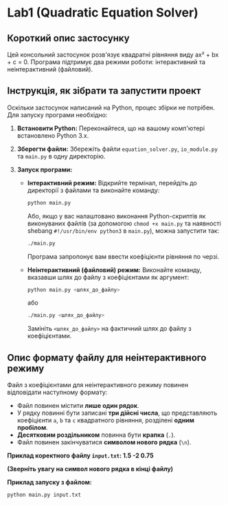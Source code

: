 # Lab1 (Quadratic Equation Solver)
## Короткий опис застосунку

Цей консольний застосунок розв'язує квадратні рівняння виду ax² + bx + c = 0. Програма підтримує два режими роботи: інтерактивний та неінтерактивний (файловий).

## Інструкція, як зібрати та запустити проект

Оскільки застосунок написаний на Python, процес збірки не потрібен. Для запуску програми необхідно:

1. **Встановити Python:** Переконайтеся, що на вашому комп'ютері встановлено Python 3.x.
2. **Зберегти файли:** Збережіть файли `equation_solver.py`, `io_module.py` та `main.py` в одну директорію.
3. **Запуск програми:**

    * **Інтерактивний режим:** Відкрийте термінал, перейдіть до директорії з файлами та виконайте команду:
      ```bash
      python main.py
      ```
      Або, якщо у вас налаштовано виконання Python-скриптів як виконуваних файлів (за допомогою `chmod +x main.py` та наявності shebang `#!/usr/bin/env python3` в `main.py`), можна запустити так:
      ```bash
      ./main.py
      ```
      Програма запропонує вам ввести коефіцієнти рівняння по черзі.

    * **Неінтерактивний (файловий) режим:**  Виконайте команду, вказавши шлях до файлу з коефіцієнтами як аргумент:
      ```bash
      python main.py <шлях_до_файлу>
      ```
      або
      ```bash
      ./main.py <шлях_до_файлу>
      ```
      Замініть `<шлях_до_файлу>` на фактичний шлях до файлу з коефіцієнтами.

## Опис формату файлу для неінтерактивного режиму

Файл з коефіцієнтами для неінтерактивного режиму повинен відповідати наступному формату:

* Файл повинен містити **лише один рядок**.
* У рядку повинні бути записані **три дійсні числа**, що представляють коефіцієнти `a`, `b` та `c` квадратного рівняння, розділені **одним пробілом**.
* **Десятковим роздільником** повинна бути **крапка** (`.`).
* Файл повинен закінчуватися **символом нового рядка** (`\n`).

**Приклад коректного файлу `input.txt`: 1.5 -2 0.75**

**(Зверніть увагу на символ нового рядка в кінці файлу)**

**Приклад запуску з файлом:**

```bash
python main.py input.txt
